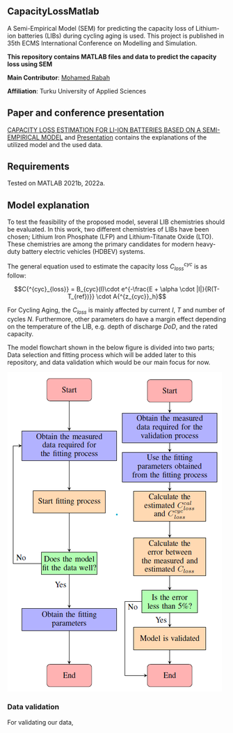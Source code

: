 ## CapacityLossMatlab
A Semi-Empirical Model (SEM) for predicting the capacity loss of Lithium-ion batteries (LIBs) during cycling aging is used. This project is published in 35th ECMS International Conference on Modelling and Simulation.

**This repository contains MATLAB files and data to predict the capacity loss using SEM**

**Main Contributor**: [Mohamed Rabah](https://scholar.google.com/citations?user=3o2gS80AAAAJ&hl=en)

**Affiliation**: Turku University of Applied Sciences

## Paper and conference presentation
[CAPACITY LOSS ESTIMATION FOR LI-ION BATTERIES BASED ON A SEMI-EMPIRICAL MODEL](https://drive.google.com/file/d/1_XF3AHhH7OotMk2cxfh0bj4TYo9XtvD7/view?usp=share_link) and [Presentation](https://drive.google.com/file/d/1Nuwq555htsr8aBe7mBM1xWdjWc5LwC5w/view?usp=share_link) contains the explanations of the utilized model and the used data. 

## Requirements
Tested on MATLAB 2021b, 2022a.

## Model explanation
To test the feasibility of the proposed model, several LIB chemistries should be evaluated. In this work, two different chemistries of LIBs have been chosen; Lithium Iron Phosphate (LFP) and Lithium-Titanate Oxide (LTO). These chemistries are among the primary candidates for modern heavy-duty battery electric vehicles (HDBEV) systems.

The general equation used to estimate the  capacity loss $C{^{cyc}_{loss}}$ is as follow: 

$$C{^{cyc}_{loss}} = B_{cyc}(I)\cdot e^{-\frac{E + \alpha \cdot |I|}{R(T-T_{ref})}} \cdot A{^{z_{cyc}}_h}$$

For Cycling  Aging, the $C_{loss}$ is mainly affected by current $I$, $T$ and number of cycles $N$. Furthermore, other parameters do have a margin effect depending on the temperature of the LIB, e.g. depth of discharge $DoD$, and the rated capacity. 





The model flowchart shown in the below figure is divided into two parts; Data selection and fitting process which will be added later to this repository, and data validation which would be our main focus for now. 

![flowchart](flowchart.png)

### Data validation
For validating our data, 


